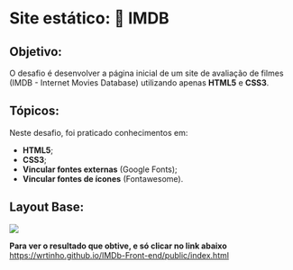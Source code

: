 # Site estático: 🎥 IMDB  
  
## Objetivo: 
O desafio é desenvolver a página inicial de um site de avaliação de filmes (IMDB - Internet Movies Database) utilizando apenas **HTML5** e **CSS3**.


## Tópicos:

Neste desafio, foi praticado conhecimentos em:

- **HTML5**;
- **CSS3**;
- **Vincular fontes externas** (Google Fonts);
- **Vincular fontes de ícones** (Fontawesome).

## Layout Base:

![](https://codenation-challenges.s3-us-west-1.amazonaws.com/react-11/image.png)

**Para ver o resultado que obtive, e só clicar no link abaixo**
https://wrtinho.github.io/IMDb-Front-end/public/index.html
